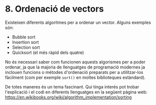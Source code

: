 # 8. Ordenació de vectors

Existeixen diferents algoritmes per a ordenar un vector. Alguns exemples són:

- Bubble sort
- Insertion sort
- Selection sort
- Quicksort (el més ràpid dels quatre)

No és necessari saber com funcionen aquests algorismes per a poder ordenar, ja que la majoria de llenguatges de programació modernes ja inclouen funcions o mètodes d'ordenació preparats per a utilitzar-los fàcilment (com per exemple `sort()` en moltes biblioteques estàndard).

De totes maneres és un tema fascinant. Qui tinga interés pot trobar l'explicació i el codi en diferents llenguatges en la següent pàgina web:  
https://en.wikibooks.org/wiki/algorithm_implementation/sorting